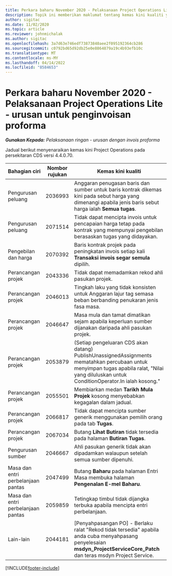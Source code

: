 ```yaml
---
title: Perkara baharu November 2020 - Pelaksanaan Project Operations Lite - urusan untuk penginvoisan proforma
description: Topik ini memberikan maklumat tentang kemas kini kualiti yang tersedia dalam keluaran November 2020 bagi pelaksanaan Project Operations Lite - urusan untuk penginvoisan proforma.
author: sigitac
ms.date: 11/02/2020
ms.topic: article
ms.reviewer: johnmichalak
ms.author: sigitac
ms.openlocfilehash: 3a7d63e746edf73873840aee2f095192364cb286
ms.sourcegitcommit: c0792bd65d92db25e0e8864879a19c4b93efb10c
ms.translationtype: MT
ms.contentlocale: ms-MY
ms.lasthandoff: 04/14/2022
ms.locfileid: "8584653"
---
```

# <a name="whats-new-november-2020---project-operations-lite-deployment---deal-to-proforma-invoicing"></a>Perkara baharu November 2020 - Pelaksanaan Project Operations Lite - urusan untuk penginvoisan proforma

_**Gunakan Kepada:** Pelaksanaan ringan - urusan dengan invois proforma_

Jadual berikut menyenaraikan kemas kini Project Operations pada persekitaran CDS versi 4.4.0.70.

| Bahagian ciri                 | Nombor rujukan | Kemas kini kualiti                                                                                                                                                                    |
|------------------------------|------------------|-----------------------------------------------------------------------------------------------------------------------------------------------------------------------------------|
| Pengurusan peluang       | 2036993          | Anggaran penugasan baris dan sumber untuk baris kontrak dikemas kini pada sebut harga yang dimenangi apabila jenis baris sebut harga ialah **Semua tugas**.                                                 |
| Pengurusan peluang       | 2071514          | Tidak dapat mencipta invois untuk pencapaian harga tetap pada kontrak yang mempunyai pengebilan berasaskan tugas yang didayakan.                                                                          |
| Pengebilan dan harga          | 2070392          | Baris kontrak projek pada peningkatan invois setiap kali **Transaksi invois segar semula** dipilih.                                                                       |
| Perancangan projek             | 2043336          | Tidak dapat memadamkan rekod ahli pasukan projek.                                                                                                                                    |
| Perancangan projek             | 2046013          | Tingkah laku yang tidak konsisten untuk Anggaran lajur tag semasa beban berbanding penukaran jenis fasa masa.                                                                                   |
| Perancangan projek             | 2046647          | Masa mula dan tamat dimatikan sejam apabila keperluan sumber dijanakan daripada ahli pasukan projek.                                                                      |
| Perancangan projek             | 2053879          | (Setiap pengeluaran CDS akan datang) PublishUnassignedAssignments mematahkan percubaan untuk menyimpan tugas apabila ralat, "Nilai yang diluluskan untuk ConditionOperator.In ialah kosong." |
| Perancangan projek             | 2055501          | Membiarkan medan **Tarikh Mula Projek** kosong menyebabkan kegagalan dalam jadual.                                                                                                      |
| Perancangan projek             | 2066817          | Tidak dapat mencipta sumber generik menggunakan pemilih orang pada tab **Tugas**.                                                                                               |
| Perancangan projek             | 2067034          | Butang **Lihat Butiran** tidak tersedia pada halaman **Butiran Tugas**.                                                                                                         |
| Pengurusan sumber          | 2046667          | Ahli pasukan generik tidak akan dipadamkan walaupun setelah semua sumber dipenuhi.                                                                                                     |
| Masa dan entri perbelanjaan pantas | 2047499          | Butang **Baharu** pada halaman Entri Masa membuka halaman **Pengenalan E-mel Baharu**.                                                                                               |
| Masa dan entri perbelanjaan pantas | 2059859          | Tetingkap timbul tidak dijangka terbuka apabila mencipta entri perbelanjaan.                                                                                                                         |
| Lain-lain                        | 2044181          | [Penyahpasangan PO] - Berlaku ralat "Rekod tidak tersedia" apabila anda cuba menyahpasang penyelesaian **msdyn_ProjectServiceCore_Patch** dan teras msdyn Project Service.        |


[!INCLUDE[footer-include](../../includes/footer-banner.md)]